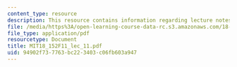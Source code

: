 ```yaml
---
content_type: resource
description: This resource contains information regarding lecture notes.
file: /media/https%3A/open-learning-course-data-rc.s3.amazonaws.com/18-152-introduction-to-partial-differential-equations-fall-2011/94902f737763bc223403c06fb603a947_MIT18_152F11_lec_11.pdf
file_type: application/pdf
resourcetype: Document
title: MIT18_152F11_lec_11.pdf
uid: 94902f73-7763-bc22-3403-c06fb603a947
---
```

